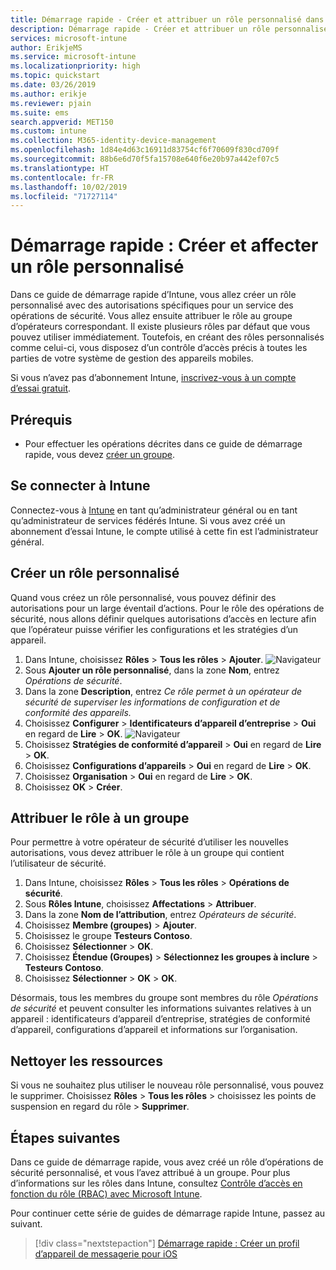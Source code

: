 ```yaml
---
title: Démarrage rapide - Créer et attribuer un rôle personnalisé dans Intune
description: Démarrage rapide - Créer et attribuer un rôle personnalisé pour un gestionnaire d’appareils distants.
services: microsoft-intune
author: ErikjeMS
ms.service: microsoft-intune
ms.localizationpriority: high
ms.topic: quickstart
ms.date: 03/26/2019
ms.author: erikje
ms.reviewer: pjain
ms.suite: ems
search.appverid: MET150
ms.custom: intune
ms.collection: M365-identity-device-management
ms.openlocfilehash: 1d84e4d63c16911d83754cf6f70609f830cd709f
ms.sourcegitcommit: 88b6e6d70f5fa15708e640f6e20b97a442ef07c5
ms.translationtype: HT
ms.contentlocale: fr-FR
ms.lasthandoff: 10/02/2019
ms.locfileid: "71727114"
---
```

# <a name="quickstart-create-and-assign-a-custom-role"></a>Démarrage rapide : Créer et affecter un rôle personnalisé

Dans ce guide de démarrage rapide d’Intune, vous allez créer un rôle personnalisé avec des autorisations spécifiques pour un service des opérations de sécurité. Vous allez ensuite attribuer le rôle au groupe d’opérateurs correspondant. Il existe plusieurs rôles par défaut que vous pouvez utiliser immédiatement. Toutefois, en créant des rôles personnalisés comme celui-ci, vous disposez d’un contrôle d’accès précis à toutes les parties de votre système de gestion des appareils mobiles.

Si vous n’avez pas d’abonnement Intune, [inscrivez-vous à un compte d’essai gratuit](free-trial-sign-up.md).

## <a name="prerequisites"></a>Prérequis

- Pour effectuer les opérations décrites dans ce guide de démarrage rapide, vous devez [créer un groupe](quickstart-create-group.md).

## <a name="sign-in-to-intune"></a>Se connecter à Intune

Connectez-vous à [Intune](https://aka.ms/intuneportal) en tant qu’administrateur général ou en tant qu’administrateur de services fédérés Intune. Si vous avez créé un abonnement d’essai Intune, le compte utilisé à cette fin est l’administrateur général.

## <a name="create-a-custom-role"></a>Créer un rôle personnalisé

Quand vous créez un rôle personnalisé, vous pouvez définir des autorisations pour un large éventail d’actions. Pour le rôle des opérations de sécurité, nous allons définir quelques autorisations d’accès en lecture afin que l’opérateur puisse vérifier les configurations et les stratégies d’un appareil.

1. Dans Intune, choisissez **Rôles** > **Tous les rôles** > **Ajouter**.
![Navigateur](./media/quickstart-create-custom-role/add-custom-role.png)
2. Sous **Ajouter un rôle personnalisé**, dans la zone **Nom**, entrez *Opérations de sécurité*.
3. Dans la zone **Description**, entrez *Ce rôle permet à un opérateur de sécurité de superviser les informations de configuration et de conformité des appareils.*
4. Choisissez **Configurer** > **Identificateurs d’appareil d’entreprise** > **Oui** en regard de **Lire** > **OK**.
![Navigateur](./media/quickstart-create-custom-role/corp-device-id-read.png)
5. Choisissez **Stratégies de conformité d’appareil** > **Oui** en regard de **Lire** > **OK**.
6. Choisissez **Configurations d’appareils** > **Oui** en regard de **Lire** > **OK**.
7. Choisissez **Organisation** > **Oui** en regard de **Lire** > **OK**.
8. Choisissez **OK** > **Créer**.

## <a name="assign-the-role-to-a-group"></a>Attribuer le rôle à un groupe

Pour permettre à votre opérateur de sécurité d’utiliser les nouvelles autorisations, vous devez attribuer le rôle à un groupe qui contient l’utilisateur de sécurité.

1. Dans Intune, choisissez **Rôles** > **Tous les rôles** > **Opérations de sécurité**.
2. Sous **Rôles Intune**, choisissez **Affectations** > **Attribuer**.
3. Dans la zone **Nom de l’attribution**, entrez *Opérateurs de sécurité*.
4. Choisissez **Membre (groupes)**  > **Ajouter**.
5. Choisissez le groupe **Testeurs Contoso**.
6. Choisissez **Sélectionner** > **OK**.
7. Choisissez **Étendue (Groupes)**  > **Sélectionnez les groupes à inclure** > **Testeurs Contoso**.
8. Choisissez **Sélectionner** > **OK** > **OK**.

Désormais, tous les membres du groupe sont membres du rôle *Opérations de sécurité* et peuvent consulter les informations suivantes relatives à un appareil : identificateurs d’appareil d’entreprise, stratégies de conformité d’appareil, configurations d’appareil et informations sur l’organisation.

## <a name="clean-up-resources"></a>Nettoyer les ressources

Si vous ne souhaitez plus utiliser le nouveau rôle personnalisé, vous pouvez le supprimer. Choisissez **Rôles** > **Tous les rôles** > choisissez les points de suspension en regard du rôle > **Supprimer**.

## <a name="next-steps"></a>Étapes suivantes

Dans ce guide de démarrage rapide, vous avez créé un rôle d’opérations de sécurité personnalisé, et vous l’avez attribué à un groupe. Pour plus d’informations sur les rôles dans Intune, consultez [Contrôle d’accès en fonction du rôle (RBAC) avec Microsoft Intune](role-based-access-control.md).

Pour continuer cette série de guides de démarrage rapide Intune, passez au suivant.

> [!div class="nextstepaction"]
> [Démarrage rapide : Créer un profil d’appareil de messagerie pour iOS](../configuration/quickstart-email-profile.md)
